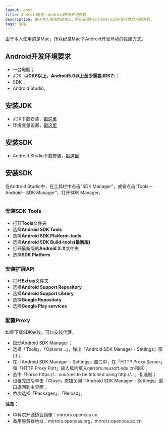 ```yaml
---
layout: post
title: Android笔记：Android开发环境搭建
description: 由于本人使用的是Mac，所以纪录Mac下Android开发环境的搭建方式。
tags: 后端
---
```


由于本人使用的是Mac，所以纪录Mac下Android开发环境的搭建方式。

## **Android开发环境要求**

* 一台电脑；
* JDK（**JDK6以上，Android5.0以上至少需要JDK7**）；
* SDK；
* Android Studio。

## **安装JDK**

* JDK下载安装，[戳这里](http://www.oracle.com/technetwork/cn/java/javase/downloads/index.html)
* 环境变量设置，[戳这里](http://cherryleer.com/2012/10/02/java-env-variables)

## **安装SDK**

* Android Studio下载安装，[戳这里](http://developer.android.com/sdk/index.html)

## **安装SDK**

在Android Studio中，在工具栏中点击"SDK Manager"，或者点击“Tools－Android－SDK Manager”，打开SDK Manager。

<p class="picture"><img alt="" src="{{site.qiniu_static}}/assets/img/2015-9-11/sdk-manager.jpg"/></p>

### **安装SDK Tools**

* 打开**Tools**文件夹
* 选择**Android SDK Tools**
* 选择**Android SDK Platform-tools**
* 选择**Android SDK Build-tools(最新版)**
* 打开最新版的**Android X.X**文件夹
* 选择**SDK Platform**

### **安装扩展API**

* 打开**Extras**文件夹
* 选择**Android Support Repository**
* 选择**Android Support Library**
* 选择**Google Repository**
* 选择**Google Play services**

### **配置Proxy**

如果下载SDK失败，可以安装代理。

* 启动Android SDK Manager；
* 选择「Tools」、「Options...」，弹出『Android SDK Manager - Settings』窗口；
* 在『Android SDK Manager - Settings』窗口中，在「HTTP Proxy Server」和「HTTP Proxy Port」输入框内填入mirrors.neusoft.edu.cn和80；
* 选中「Force https://... sources to be fetched using http://...」复选框；
* 设置完成后单击「Close」按钮关闭『Android SDK Manager - Settings』窗口返回到主界面；
* 依次选择「Packages」、「Reload」。

**注意：**

* 中科院开源协会镜像：mirrors.opencas.cn
* 备用服务器地址：mirrors.opencas.org、mirrors.opencas.ac.cn